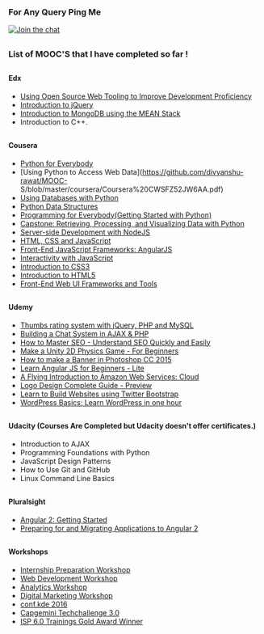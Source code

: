 
### For Any Query Ping Me

[![Join the chat](https://img.shields.io/badge/gitter-join%20chat%20%E2%86%92-brightgreen.svg)](https://gitter.im/divyanshu001)

##

### List of MOOC'S that I have completed so far !

## 

#### Edx

* [Using Open Source Web Tooling to Improve Development Proficiency](https://github.com/divyanshu-rawat/MOOC-S/blob/master/edx/Microsoft%20DEV222x%20Certificate%20_%20edX.pdf)
* [Introduction to jQuery](https://github.com/divyanshu-rawat/MOOC-S/blob/master/edx/Microsoft%20DEV208x%20Certificate%20_%20edX.pdf)
* [Introduction to MongoDB using the MEAN Stack](https://github.com/divyanshu-rawat/MOOC-S/blob/master/edx/MongoDBx%20M101x%20Certificate%20_%20edX.pdf)
* Introduction to C++.

##

#### Cousera

* [Python for Everybody](https://github.com/divyanshu-rawat/MOOC-S/blob/master/coursera/Coursera%20JUMK6227QQXZ.pdf)
* [Using Python to Access Web Data](https://github.com/divyanshu-rawat/MOOC-  S/blob/master/coursera/Coursera%20CWSFZ52JW6AA.pdf)
* [Using Databases with Python](https://github.com/divyanshu-rawat/MOOC-S/blob/master/coursera/Coursera%2054K6Y28824XY.pdf)
* [Python Data Structures](https://github.com/divyanshu-rawat/MOOC-S/blob/master/coursera/Coursera%208ESJXU3DPDEA.pdf)
* [Programming for Everybody(Getting Started with Python)](https://github.com/divyanshu-rawat/MOOC-S/blob/master/coursera/Coursera%20QD84H25489JA.pdf)
* [Capstone: Retrieving, Processing, and Visualizing Data with Python](https://github.com/divyanshu-rawat/MOOC-S/blob/master/coursera/Coursera%203227PJY6XPX5.pdf)
* [Server-side Development with NodeJS](https://github.com/divyanshu-rawat/MOOC-S/blob/master/coursera/Coursera%204GKDNMHAQDRN.pdf)
* [HTML, CSS and JavaScript](https://github.com/divyanshu-rawat/MOOC-S/blob/master/coursera/Coursera%204CXNE4KADNKC.pdf)
* [Front-End JavaScript Frameworks: AngularJS](https://github.com/divyanshu-rawat/MOOC-S/blob/master/coursera/Coursera%20XESW4AB7HWGA.pdf)
* [Interactivity with JavaScript](https://github.com/divyanshu-rawat/MOOC-S/blob/master/coursera/Coursera%20ZULQM3N52L34.pdf)
* [Introduction to CSS3](https://github.com/divyanshu-rawat/MOOC-S/blob/master/coursera/Coursera%20UPTQNHYE9QLW.pdf)
* [Introduction to HTML5](https://github.com/divyanshu-rawat/MOOC-S/blob/master/coursera/Coursera%20TUQYXEL5EBGG.pdf)
* [Front-End Web UI Frameworks and Tools](https://github.com/divyanshu-rawat/MOOC-S/blob/master/coursera/Coursera%2098A6WAGU4CZ9.pdf)

##

#### Udemy

* [Thumbs rating system with jQuery, PHP and MySQL](https://github.com/divyanshu-rawat/MOOC-S/blob/master/udemy/UC-82D0A9PO.pdf)
* [Building a Chat System in AJAX & PHP](https://github.com/divyanshu-rawat/MOOC-S/blob/master/udemy/UC-QS2CUPNU.pdf)
* [How to Master SEO - Understand SEO Quickly and Easily](https://github.com/divyanshu-rawat/MOOC-S/blob/master/udemy/UC-RQEMDWCA.pdf)
* [Make a Unity 2D Physics Game - For Beginners](https://github.com/divyanshu-rawat/MOOC-S/blob/master/udemy/UC-XYLPQINP.pdf)
* [How to make a Banner in Photoshop CC 2015](https://github.com/divyanshu-rawat/MOOC-S/blob/master/udemy/UC-SJS8XBEI.pdf)
* [Learn Angular JS for Beginners - Lite](https://github.com/divyanshu-rawat/MOOC-S/blob/master/udemy/UC-4RBGCQXW.pdf)
* [A Flying Introduction to Amazon Web Services: Cloud](https://github.com/divyanshu-rawat/MOOC-S/blob/master/udemy/UC-CS3FE119.pdf)
* [Logo Design Complete Guide - Preview](https://github.com/divyanshu-rawat/MOOC-S/blob/master/udemy/UC-0CZG19VY.pdf)
* [Learn to Build Websites using Twitter Bootstrap](https://github.com/divyanshu-rawat/MOOC-S/blob/master/udemy/UC-159X4XWD.pdf)
* [WordPress Basics: Learn WordPress in one hour](https://github.com/divyanshu-rawat/MOOC-S/blob/master/udemy/UC-36M97TP7.pdf)

##

#### Udacity (Courses Are Completed but Udacity doesn't offer certificates.)

* Introduction to AJAX
* Programming Foundations with Python
* JavaScript Design Patterns
* How to Use Git and GitHub
* Linux Command Line Basics

##

#### Pluralsight

* [Angular 2: Getting Started](https://github.com/divyanshu-rawat/MOOC-S/blob/master/Pluralsight/certificate.pdf)
* [Preparing for and Migrating Applications to Angular 2](https://github.com/divyanshu-rawat/MOOC-S/blob/master/Pluralsight/Pluralsight.pdf)

##


#### Workshops

* [Internship Preparation Workshop](https://github.com/divyanshu-rawat/MOOC-S/blob/master/workshops/Internship%20Preparation_Workshop_Certificate.pdf)
* [Web Development Workshop](https://github.com/divyanshu-rawat/MOOC-S/blob/master/workshops/Web%20Development_Workshop_Certificate.pdf)
* [Analytics Workshop](https://github.com/divyanshu-rawat/MOOC-S/blob/master/workshops/Analytics_Workshop_Certificate.pdf)
* [Digital Marketing Workshop](https://github.com/divyanshu-rawat/MOOC-S/blob/master/workshops/Digital%20Marketing_Workshop_Certificate.pdf)
* [conf.kde 2016](https://github.com/divyanshu-rawat/MOOC-S/blob/master/workshops/conf%20kde.jpg)
* [Capgemini Techchallenge 3.0](https://github.com/divyanshu-rawat/MOOC-S/blob/master/workshops/Capgemini%20Techchallenge%20_%20Print%20Certificate.pdf)
* [ISP 6.0 Trainings Gold Award Winner](https://github.com/divyanshu-rawat/MOOC-S/blob/master/workshops/Divyanshu.pdf)


